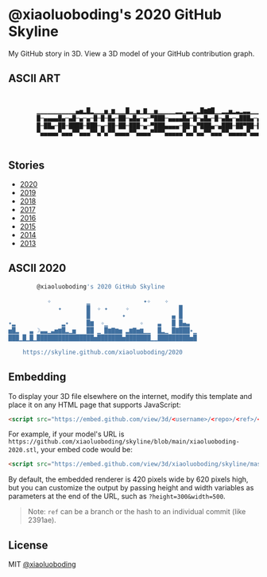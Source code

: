 # @xiaoluoboding's 2020 GitHub Skyline 

My GitHub story in 3D. View a 3D model of your GitHub contribution graph.

## ASCII ART

```bash


        ▁▁▁▁▁▁▁▁▁▁▁▄▅▂█▂▁▁▁▅▁▆▁▁▁█▁▁▅▁▇▁▁▅▁▁▁▁▁▂▂▁▃▃▁▂█▆▇█▁▁▂▂▅▂▃▂▃▃▁▁▁▁▁▁▁▁▁▁▁▁▁▁▁▁▁▁
        █─▄▄▄▄█▄─▄█─▄─▄─█─█─█▄─██─▄█▄─▄─▀███─▄▄▄▄█▄─█─▄█▄─█─▄█▄─▄███▄─▄█▄─▀█▄─▄█▄─▄▄─█
        █─██▄─██─████─███─▄─██─██─███─▄─▀███▄▄▄▄─██─▄▀███▄─▄███─██▀██─███─█▄▀─███─▄█▀█
        ▀▄▄▄▄▄▀▄▄▄▀▀▄▄▄▀▀▄▀▄▀▀▄▄▄▄▀▀▄▄▄▄▀▀▀▀▄▄▄▄▄▀▄▄▀▄▄▀▀▄▄▄▀▀▄▄▄▄▄▀▄▄▄▀▄▄▄▀▀▄▄▀▄▄▄▄▄▀
              

```

## Stories

* [2020](./xiaoluoboding-2020.stl)
* [2019](./xiaoluoboding-2019.stl)
* [2018](./xiaoluoboding-2018.stl)
* [2017](./xiaoluoboding-2017.stl)
* [2016](./xiaoluoboding-2016.stl)
* [2015](./xiaoluoboding-2015.stl)
* [2014](./xiaoluoboding-2014.stl)
* [2013](./xiaoluoboding-2013.stl)


## ASCII 2020

```bash
        @xiaoluoboding's 2020 GitHub Skyline         

           ✧          ▁               ✦✧    ✧        
              ✦       █  ✧ ✦     ✧              █    
                      █         ✦             ▄ █    
✦▂             ▂✦     █▆  ✧▁         ✧    ▃   █ █▄▃  
▅█▂   ▃ ☽▃▃▁▃▅▆█▂▁▅   ██ ▁ █▆▇▆▅ ▂▆▇▅▆▁▁  █▂▁ █▇███✦▁
███▁█▁█▁████████████████▅███████▅███████▁▁█████████▅█

    https://skyline.github.com/xiaoluoboding/2020     
```

## Embedding

To display your 3D file elsewhere on the internet, modify this template and place it on any HTML page that supports JavaScript:

```html
<script src="https://embed.github.com/view/3d/<username>/<repo>/<ref>/<path_to_file>"></script>
```

For example, if your model's URL is `https://github.com/xiaoluoboding/skyline/blob/main/xiaoluoboding-2020.stl`, your embed code would be:

```html
<script src="https://embed.github.com/view/3d/xiaoluoboding/skyline/master/xiaoluoboding-2020.stl"></script>
```

By default, the embedded renderer is 420 pixels wide by 620 pixels high, but you can customize the output by passing height and width variables as parameters at the end of the URL, such as `?height=300&width=500`.

> Note: `ref` can be a branch or the hash to an individual commit (like 2391ae).

## License

MIT [@xiaoluoboding](https://github.com/xiaoluoboding)
